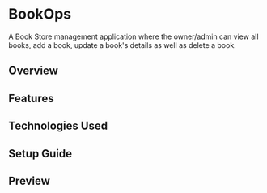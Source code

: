 # BookOps

A Book Store management application where the owner/admin can view all books, add a book, update a book's details as well as delete a book.

## Overview


## Features


## Technologies Used


## Setup Guide


## Preview

